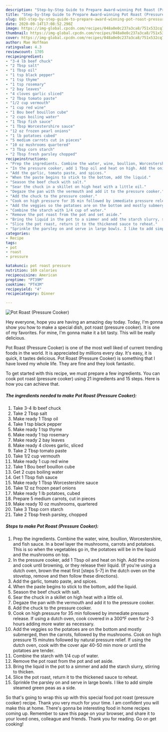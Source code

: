 ```yaml
---
description: "Step-by-Step Guide to Prepare Award-winning Pot Roast (Pressure Cooker)"
title: "Step-by-Step Guide to Prepare Award-winning Pot Roast (Pressure Cooker)"
slug: 693-step-by-step-guide-to-prepare-award-winning-pot-roast-pressure-cooker
date: 2020-09-14T17:08:52.290Z
image: https://img-global.cpcdn.com/recipes/048a0e0c237a3ca8/751x532cq70/pot-roast-pressure-cooker-recipe-main-photo.jpg
thumbnail: https://img-global.cpcdn.com/recipes/048a0e0c237a3ca8/751x532cq70/pot-roast-pressure-cooker-recipe-main-photo.jpg
cover: https://img-global.cpcdn.com/recipes/048a0e0c237a3ca8/751x532cq70/pot-roast-pressure-cooker-recipe-main-photo.jpg
author: Mae Hoffman
ratingvalue: 4.3
reviewcount: 1705
recipeingredient:
- "3-4 lb beef chuck"
- "2 Tbsp salt"
- "1 Tbsp oil"
- "1 tsp black pepper"
- "1 tsp thyme"
- "1 tsp rosemary"
- "2 bay leaves"
- "4 cloves garlic sliced"
- "2 Tbsp tomato paste"
- "1/2 cup vermouth"
- "1 cup red wine"
- "1 Bou beef bouillon cube"
- "2 cups boiling water"
- "1 Tbsp fish sauce"
- "1 Tbsp Worcestershire sauce"
- "12 oz frozen pearl onions"
- "1 lb potatoes cubed"
- "5 medium carrots cut in pieces"
- "10 oz mushrooms quartered"
- "3 Tbsp corn starch"
- "2 Tbsp fresh parsley chopped"
recipeinstructions:
- "Prep the ingredients. Combine the water, wine, boullion, Worcestershire, and fish sauce. In a bowl layer the mushrooms, carrots and potatoes. This is so when the vegetables go in, the potatoes will be in the liquid and the mushrooms on top."
- "In the pressure cooker, add 1 Tbsp oil and heat on high. Add the onions and cook until browning, or they release their liquid. (If you&#39;re using a dutch oven, brown the meat first [steps 5-7] in the dutch oven on the stovetop, remove and then follow these directions)."
- "Add the garlic, tomato paste, and spices."
- "When the paste begins to stick to the bottom, add the liquid."
- "Season the beef chuck with salt."
- "Sear the chuck in a skillet on high heat with a little oil."
- "Degaze the pan with the vermouth and add it to the pressure cooker."
- "Add the chuck to the pressure cooker."
- "Cook on high pressure for 35 min followed by immediate pressure release. If using a dutch oven, cook covered in a 300°F oven for 2-3 hours adding more water as necessary."
- "Add the veggies so the potatoes are on the bottom and mostly submerged, then the carrots, followed by the mushrooms. Cook on high pressure 15 minutes followed by natural pressure relief. If using the dutch oven, cook with the cover ajar 40-50 min more or until the potatoes are tender."
- "Combine the starch with 1/4 cup of water."
- "Remove the pot roast from the pot and set aside."
- "Bring the liquid in the pot to a simmer and add the starch slurry, stirring to thicken."
- "Slice the pot roast, return it to the thickened sauce to reheat."
- "Sprinkle the parsley on and serve in large bowls. I like to add simple steamed green peas as a side."
categories:
- Recipe
tags:
- pot
- roast
- pressure

katakunci: pot roast pressure 
nutrition: 169 calories
recipecuisine: American
preptime: "PT39M"
cooktime: "PT43M"
recipeyield: "4"
recipecategory: Dinner

---
```



![Pot Roast (Pressure Cooker)](https://img-global.cpcdn.com/recipes/048a0e0c237a3ca8/751x532cq70/pot-roast-pressure-cooker-recipe-main-photo.jpg)

Hey everyone, hope you are having an amazing day today. Today, I'm gonna show you how to make a special dish, pot roast (pressure cooker). It is one of my favorites. For mine, I'm gonna make it a bit tasty. This will be really delicious.

Pot Roast (Pressure Cooker) is one of the most well liked of current trending foods in the world. It is appreciated by millions every day. It's easy, it is quick, it tastes delicious. Pot Roast (Pressure Cooker) is something that I have loved my whole life. They are fine and they look fantastic.




To get started with this recipe, we must prepare a few ingredients. You can cook pot roast (pressure cooker) using 21 ingredients and 15 steps. Here is how you can achieve that.

<!--inarticleads1-->

##### The ingredients needed to make Pot Roast (Pressure Cooker):

1. Take 3-4 lb beef chuck
1. Take 2 Tbsp salt
1. Make ready 1 Tbsp oil
1. Take 1 tsp black pepper
1. Make ready 1 tsp thyme
1. Make ready 1 tsp rosemary
1. Make ready 2 bay leaves
1. Make ready 4 cloves garlic, sliced
1. Take 2 Tbsp tomato paste
1. Take 1/2 cup vermouth
1. Make ready 1 cup red wine
1. Take 1 Bou beef bouillon cube
1. Get 2 cups boiling water
1. Get 1 Tbsp fish sauce
1. Make ready 1 Tbsp Worcestershire sauce
1. Take 12 oz frozen pearl onions
1. Make ready 1 lb potatoes, cubed
1. Prepare 5 medium carrots, cut in pieces
1. Make ready 10 oz mushrooms, quartered
1. Take 3 Tbsp corn starch
1. Take 2 Tbsp fresh parsley, chopped




<!--inarticleads2-->

##### Steps to make Pot Roast (Pressure Cooker):

1. Prep the ingredients. Combine the water, wine, boullion, Worcestershire, and fish sauce. In a bowl layer the mushrooms, carrots and potatoes. This is so when the vegetables go in, the potatoes will be in the liquid and the mushrooms on top.
1. In the pressure cooker, add 1 Tbsp oil and heat on high. Add the onions and cook until browning, or they release their liquid. (If you&#39;re using a dutch oven, brown the meat first [steps 5-7] in the dutch oven on the stovetop, remove and then follow these directions).
1. Add the garlic, tomato paste, and spices.
1. When the paste begins to stick to the bottom, add the liquid.
1. Season the beef chuck with salt.
1. Sear the chuck in a skillet on high heat with a little oil.
1. Degaze the pan with the vermouth and add it to the pressure cooker.
1. Add the chuck to the pressure cooker.
1. Cook on high pressure for 35 min followed by immediate pressure release. If using a dutch oven, cook covered in a 300°F oven for 2-3 hours adding more water as necessary.
1. Add the veggies so the potatoes are on the bottom and mostly submerged, then the carrots, followed by the mushrooms. Cook on high pressure 15 minutes followed by natural pressure relief. If using the dutch oven, cook with the cover ajar 40-50 min more or until the potatoes are tender.
1. Combine the starch with 1/4 cup of water.
1. Remove the pot roast from the pot and set aside.
1. Bring the liquid in the pot to a simmer and add the starch slurry, stirring to thicken.
1. Slice the pot roast, return it to the thickened sauce to reheat.
1. Sprinkle the parsley on and serve in large bowls. I like to add simple steamed green peas as a side.




So that's going to wrap this up with this special food pot roast (pressure cooker) recipe. Thank you very much for your time. I am confident you will make this at home. There's gonna be interesting food in home recipes coming up. Remember to save this page on your browser, and share it to your loved ones, colleague and friends. Thank you for reading. Go on get cooking!
